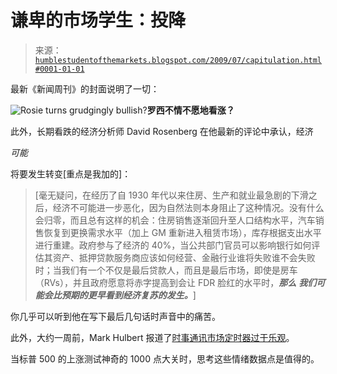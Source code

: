 <!--yml

类别：未分类

date: 2024-05-18 00:49:17

-->

# 谦卑的市场学生：投降

> 来源：[`humblestudentofthemarkets.blogspot.com/2009/07/capitulation.html#0001-01-01`](https://humblestudentofthemarkets.blogspot.com/2009/07/capitulation.html#0001-01-01)

最新《新闻周刊》的封面说明了一切：

![Rosie turns grudgingly bullish?](https://blogger.googleusercontent.com/img/b/R29vZ2xl/AVvXsEhbfVFEal-5drobZtLWpMkrpP1O4OgGXweOjJ00R5fyST2gj2HIeXBMqqTpUPx0af8W5vV5P-Z3WI6GN6qm1ATuXpDBdC0MCRuFJ7HrA89rp6DmHQJD7u0Z5oPylnvebzkqH0L3J_SHq5_2/s1600-h/Newsweek+cover.jpg)**罗西不情不愿地看涨？**

此外，长期看跌的经济分析师 David Rosenberg 在他最新的评论中承认，经济

*可能*

将要发生转变[重点是我加的]：

> [毫无疑问，在经历了自 1930 年代以来住房、生产和就业最急剧的下滑之后，经济不可能进一步恶化，因为自然法则本身阻止了这种情况。没有什么会归零，而且总有这样的机会：住房销售逐渐回升至人口结构水平，汽车销售恢复到更换需求水平（加上 GM 重新进入租赁市场），库存根据支出水平进行重建。政府参与了经济的 40%，当公共部门官员可以影响银行如何评估其资产、抵押贷款服务商应该如何经营、金融行业谁将失败谁不会失败时；当我们有一个不仅是最后贷款人，而且是最后市场，即使是房车（RVs），并且政府愿意将赤字提高到会让 FDR 脸红的水平时，***那么*** ***我们可能会比预期的更早看到经济复苏的发生。***]

你几乎可以听到他在写下最后几句话时声音中的痛苦。

此外，大约一周前，Mark Hulbert 报道了[时事通讯市场定时器过于乐观](http://www.marketwatch.com/story/sentiment-rises-back-up-to-dangerous-levels-2009-07-24)。

当标普 500 的上涨测试神奇的 1000 点大关时，思考这些情绪数据点是值得的。
